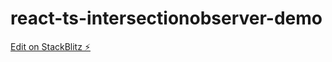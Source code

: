 # react-ts-intersectionobserver-demo

[Edit on StackBlitz ⚡️](https://stackblitz.com/edit/react-ts-intersectionobserver-demo)